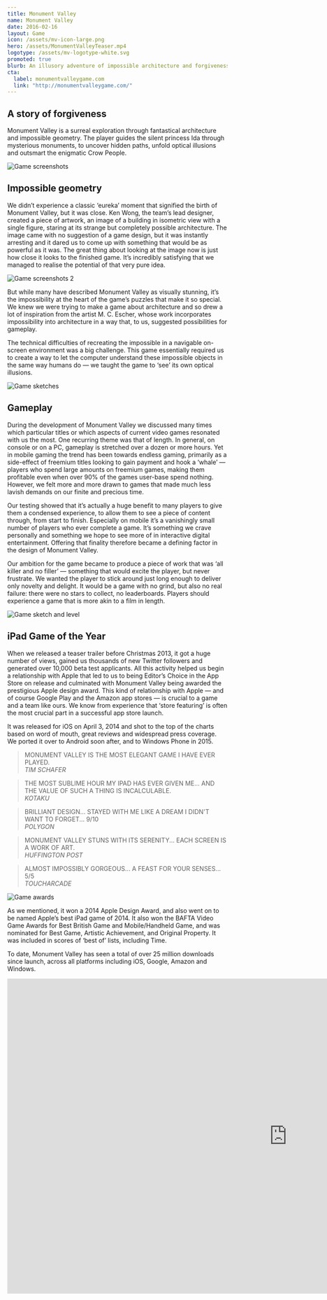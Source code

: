 ```yaml
---
title: Monument Valley
name: Monument Valley
date: 2016-02-16
layout: Game
icon: /assets/mv-icon-large.png
hero: /assets/MonumentValleyTeaser.mp4
logotype: /assets/mv-logotype-white.svg
promoted: true
blurb: An illusory adventure of impossible architecture and forgiveness
cta:
  label: monumentvalleygame.com
  link: "http://monumentvalleygame.com/"
---
```


<div class='content-box text'>

## A story of forgiveness

Monument Valley is a surreal exploration through fantastical architecture and impossible geometry. The player guides the silent princess Ida through mysterious monuments, to uncover hidden paths, unfold optical illusions and outsmart the enigmatic Crow People.

</div>

<div class='content-box media'>
  <img src="/assets/MV_Split.jpg" alt="Game screenshots" />
</div>

<div class='content-box text dark'>

## Impossible geometry

We didn’t experience a classic ‘eureka’ moment that signified the birth of Monument Valley, but it was close. Ken Wong, the team’s lead designer, created a piece of artwork, an image of a building in isometric view with a single figure, staring at its strange but completely possible architecture. The image came with no suggestion of a game design, but it was instantly arresting and it dared us to come up with something that would be as powerful as it was. The great thing about looking at the image now is just how close it looks to the finished game. It’s incredibly satisfying that we managed to realise the potential of that very pure idea.

</div>

<div class='content-box media'>
  <img src="/assets/MV_Original.jpg" alt="Game screenshots 2" />
</div>

<div class='content-box text'>

But while many have described Monument Valley as visually stunning, it’s the impossibility at the heart of the game’s puzzles that make it so special. We knew we were trying to make a game about architecture and so drew a lot of inspiration from the artist M. C. Escher, whose work incorporates impossibility into architecture in a way that, to us, suggested possibilities for gameplay.

The technical difficulties of recreating the impossible in a navigable on-screen environment was a big challenge. This game essentially required us to create a way to let the computer understand these impossible objects in the same way humans do — we taught the game to ‘see’ its own optical illusions.

</div>

<div class='content-box media'>
  <img src="/assets/MV_Sketches_2.jpg" alt="Game sketches" />
</div>

<div class='content-box text dark'>

## Gameplay

During the development of Monument Valley we discussed many times which particular titles or which aspects of current video games resonated with us the most. One recurring theme was that of length. In general, on console or on a PC, gameplay is stretched over a dozen or more hours. Yet in mobile gaming the trend has been towards endless gaming, primarily as a side-effect of freemium titles looking to gain payment and hook a ‘whale’ — players who spend large amounts on freemium games, making them profitable even when over 90% of the games user-base spend nothing. However, we felt more and more drawn to games that made much less lavish demands on our finite and precious time.

</div>

<div class='content-box text'>

Our testing showed that it’s actually a huge benefit to many players to give them a condensed experience, to allow them to see a piece of content through, from start to finish. Especially on mobile it’s a vanishingly small number of players who ever complete a game. It’s something we crave personally and something we hope to see more of in interactive digital entertainment. Offering that finality therefore became a defining factor in the design of Monument Valley.

Our ambition for the game became to produce a piece of work that was ‘all killer and no filler’ — something that would excite the player, but never frustrate. We wanted the player to stick around just long enough to deliver only novelty and delight. It would be a game with no grind, but also no real failure: there were no stars to collect, no leaderboards. Players should experience a game that is more akin to a film in length.

</div>

<div class='content-box media'>
  <img src="/assets/MV_sketch_level.jpg" alt="Game sketch and level" />
</div>

<div class='content-box text dark'>

## iPad Game of the Year

When we released a teaser trailer before Christmas 2013, it got a huge number of views, gained us thousands of new Twitter followers and generated over 10,000 beta test applicants. All this activity helped us begin a relationship with Apple that led to us to being Editor’s Choice in the App Store on release and culminated with Monument Valley being awarded the prestigious Apple design award. This kind of relationship with Apple — and of course Google Play and the Amazon app stores — is crucial to a game and a team like ours. We know from experience that ‘store featuring’ is often the most crucial part in a successful app store launch.

</div>

<div class='content-box text'>

It was released for iOS on April 3, 2014 and shot to the top of the charts based on word of mouth, great reviews and widespread press coverage. We ported it over to Android soon after, and to Windows Phone in 2015.

> MONUMENT VALLEY IS THE MOST ELEGANT GAME I HAVE EVER PLAYED.  
> <cite>TIM SCHAFER</cite>

> THE MOST SUBLIME HOUR MY IPAD HAS EVER GIVEN ME... AND THE VALUE OF SUCH A THING IS INCALCULABLE.  
> <cite>KOTAKU</cite>

> BRILLIANT DESIGN... STAYED WITH ME LIKE A DREAM I DIDN'T WANT TO FORGET... 9/10  
> <cite>POLYGON</cite>

> MONUMENT VALLEY STUNS WITH ITS SERENITY... EACH SCREEN IS A WORK OF ART.  
> <cite>HUFFINGTON POST</cite>

> ALMOST IMPOSSIBLY GORGEOUS... A FEAST FOR YOUR SENSES... 5/5  
> <cite>TOUCHARCADE</cite>

</div>

<div class='content-box media'>
  <img src="/assets/MV_Awards.jpg" alt="Game awards" />
</div>

<div class='content-box text dark'>

As we mentioned, it won a 2014 Apple Design Award, and also went on to be named Apple’s best iPad game of 2014. It also won the BAFTA Video Game Awards for Best British Game and Mobile/Handheld Game, and was nominated for Best Game, Artistic Achievement, and Original Property. It was included in scores of ‘best of’ lists, including Time.

To date, Monument Valley has seen a total of over 25 million downloads since launch, across all platforms including iOS, Google, Amazon and Windows.

</div>

<div class='fluid-embed'>
  <iframe src='http://player.vimeo.com/video/89525141' title="Monument Valley - Behind the Scenes" width="1280" height="720" frameborder='0' webkitAllowFullScreen mozallowfullscreen allowFullScreen></iframe>
</div>
